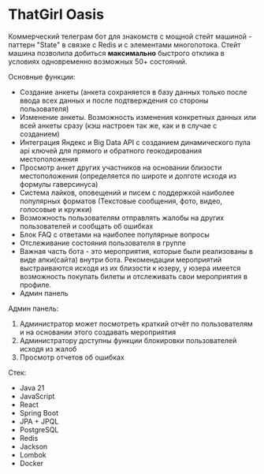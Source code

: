 # ThatGirl Oasis

Коммерческий телеграм бот для знакомств с мощной стейт машиной - паттерн "State" в связке с Redis и с элементами многопотока.
Стейт машина позволила добиться **максимально** быстрого отклика в условиях одновременно возможных 50+ состояний.

Основные функции:
* Создание анкеты (анкета сохраняется в базу данных только после ввода всех данных и после подтверждения со стороны пользователя)
* Изменение анкеты. Возможность изменения конкретных данных или всей анкеты сразу (кэш настроен так же, как и в случае с созданием)
* Интеграция Яндекс и Big Data API с созданием динамического пула api ключей для прямого и обратного геокодирования местоположения
* Просмотр анкет других участников на основании близости местоположения (определяется по широте и долготе исходя из формулы гаверсинуса)
* Система лайков, оповещений и писем с поддержкой наиболее популярных форматов (Текстовые сообщения, фото, видео, голосовые и кружки)
* Возможность пользователям отправлять жалобы на других пользователей и сообщать об ошибках
* Блок FAQ с ответами на наиболее популярные вопросы
* Отслеживание состояния пользователя в группе
* Важная часть бота - это мероприятия, которые были реализованы в виде апки(сайта) внутри бота. Рекомендации мероприятий 
выстраиваются исходя из их близости к юзеру, у юзера имеется возможность покупать билеты и отслеживать свои мероприятия в профиле. 
* Админ панель 

Админ панель: 
1. Администратор может посмотреть краткий отчёт по пользователям и на основании этого создавать мероприятия
2. Администратору доступны функции блокировки пользователей исходя из жалоб
3. Просмотр отчетов об ошибках

Стек:
* Java 21
* JavaScript
* React
* Spring Boot
* JPA + JPQL
* PostgreSQL
* Redis
* Jackson
* Lombok
* Docker